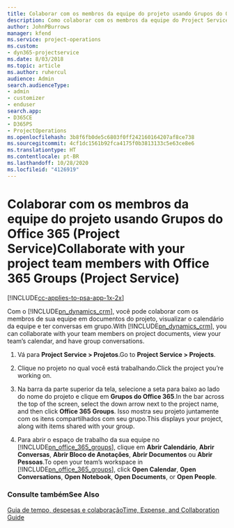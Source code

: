 ```yaml
---
title: Colaborar com os membros da equipe do projeto usando Grupos do Office 365
description: Como colaborar com os membros da equipe do Project Service por meio dos Groups do Office 365
author: JohnPBurrows
manager: kfend
ms.service: project-operations
ms.custom:
- dyn365-projectservice
ms.date: 8/03/2018
ms.topic: article
ms.author: ruhercul
audience: Admin
search.audienceType:
- admin
- customizer
- enduser
search.app:
- D365CE
- D365PS
- ProjectOperations
ms.openlocfilehash: 3b8f6fb0de5c6803f0ff242160164207af8ce738
ms.sourcegitcommit: 4cf1dc1561b92fca4175f0b3813133c5e63ce8e6
ms.translationtype: HT
ms.contentlocale: pt-BR
ms.lasthandoff: 10/28/2020
ms.locfileid: "4126919"
---
```

# <a name="collaborate-with-your-project-team-members-with-office-365-groups-project-service"></a><span data-ttu-id="ea15f-103">Colaborar com os membros da equipe do projeto usando Grupos do Office 365 (Project Service)</span><span class="sxs-lookup"><span data-stu-id="ea15f-103">Collaborate with your project team members with Office 365 Groups (Project Service)</span></span>

[!INCLUDE[cc-applies-to-psa-app-1x-2x](../includes/cc-applies-to-psa-app-1x-2x.md)]

<span data-ttu-id="ea15f-104">Com o [!INCLUDE[pn_dynamics_crm](../includes/pn-dynamics-crm.md)], você pode colaborar com os membros de sua equipe em documentos do projeto, visualizar o calendário da equipe e ter conversas em grupo.</span><span class="sxs-lookup"><span data-stu-id="ea15f-104">With [!INCLUDE[pn_dynamics_crm](../includes/pn-dynamics-crm.md)], you can collaborate with your team members on project documents, view your team’s calendar, and have group conversations.</span></span>  
  
1. <span data-ttu-id="ea15f-105">Vá para **Project Service > Projetos**.</span><span class="sxs-lookup"><span data-stu-id="ea15f-105">Go to **Project Service > Projects**.</span></span>  
  
2. <span data-ttu-id="ea15f-106">Clique no projeto no qual você está trabalhando.</span><span class="sxs-lookup"><span data-stu-id="ea15f-106">Click the project you’re working on.</span></span>  
  
3. <span data-ttu-id="ea15f-107">Na barra da parte superior da tela, selecione a seta para baixo ao lado do nome do projeto e clique em **Grupos do Office 365**.</span><span class="sxs-lookup"><span data-stu-id="ea15f-107">In the bar across the top of the screen, select the down arrow next to the project name, and then click **Office 365 Groups**.</span></span> <span data-ttu-id="ea15f-108">Isso mostra seu projeto juntamente com os itens compartilhados com seu grupo.</span><span class="sxs-lookup"><span data-stu-id="ea15f-108">This displays your project, along with items shared with your group.</span></span>  
  
4. <span data-ttu-id="ea15f-109">Para abrir o espaço de trabalho da sua equipe no [!INCLUDE[pn_office_365_groups](../includes/pn-office-365-groups.md)], clique em **Abrir Calendário**, **Abrir Conversas**, **Abrir Bloco de Anotações**, **Abrir Documentos** ou **Abrir Pessoas**.</span><span class="sxs-lookup"><span data-stu-id="ea15f-109">To open your team’s workspace in [!INCLUDE[pn_office_365_groups](../includes/pn-office-365-groups.md)], click **Open Calendar**, **Open Conversations**, **Open Notebook**, **Open Documents**, or **Open People**.</span></span>  
  
### <a name="see-also"></a><span data-ttu-id="ea15f-110">Consulte também</span><span class="sxs-lookup"><span data-stu-id="ea15f-110">See Also</span></span>  
 [<span data-ttu-id="ea15f-111">Guia de tempo, despesas e colaboração</span><span class="sxs-lookup"><span data-stu-id="ea15f-111">Time, Expense, and Collaboration Guide</span></span>](../psa/time-expense-collaboration-guide.md)
